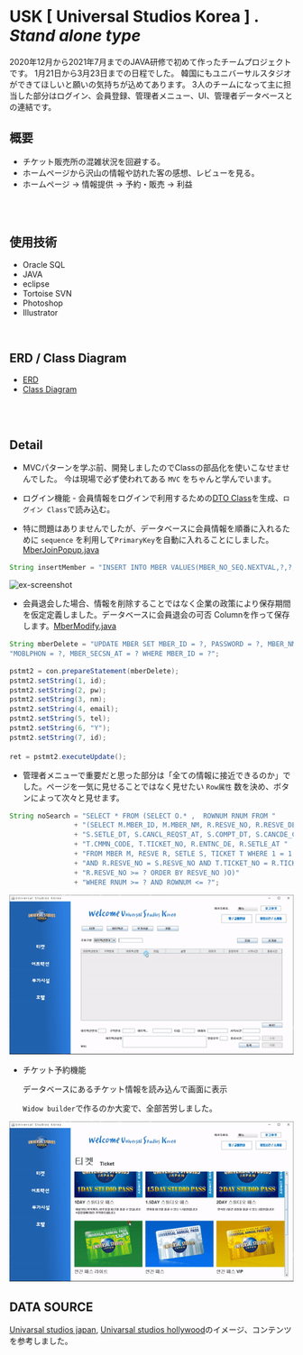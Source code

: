 USK [ Universal Studios Korea ] . _Stand alone type_
===================================================

2020年12月から2021年7月までのJAVA研修で初めて作ったチームプロジェクトです。
1月21日から3月23日までの日程でした。
韓国にもユニバーサルスタジオができてほしいと願いの気持ちが込めてあります。
3人のチームになって主に担当した部分はログイン、会員登録、管理者メニュー、UI、管理者データベースとの連結です。



概要
----

* チケット販売所の混雑状況を回避する。
* ホームページから沢山の情報や訪れた客の感想、レビューを見る。
* ホームページ -> 情報提供 -> 予約・販売 -> 利益

<br>

<br>

使用技術
--------

* Oracle SQL
* JAVA
* eclipse
* Tortoise SVN
* Photoshop
* Illustrator
  <br>

<br>

ERD / Class Diagram
-------------------

* [ERD](https://github.com/GtYoo/USK/blob/main/20210313_USK_ver2.1.png)
* [Class Diagram](https://github.com/GtYoo/USK/blob/main/usk_Class_diagram.png)

<br>

<br>

Detail
--------------

* MVCパターンを学ぶ前、開発しましたのでClassの部品化を使いこなせませんでした。
  今は現場で必ず使われてある `MVC` をちゃんと学んでいます。

* ログイン機能 - 会員情報をログインで利用するための[DTO Class](https://github.com/GtYoo/USK/tree/main/src/dto)を生成、`ログイン Class`で読み込む。
* 特に問題はありませんでしたが、データベースに会員情報を順番に入れるために `sequence` を利用して`PrimaryKey`を自動に入れることにしました。[MberJoinPopup.java ](https://github.com/GtYoo/USK/blob/main/src/usk/MberJoinPopup.java)

 ```java
 String insertMember = "INSERT INTO MBER VALUES(MBER_NO_SEQ.NEXTVAL,?,?,?,?,?,?)";
 ```

![ex-screenshot](img/usk_1.gif)



* 会員退会した場合、情報を削除することではなく企業の政策により保存期間を仮定定義しました。データベースに会員退会の可否 Columnを作って保存します。[MberModify.java](https://github.com/GtYoo/USK/blob/main/src/usk/MberModify.java)

 ```java
 String mberDelete = "UPDATE MBER SET MBER_ID = ?, PASSWORD = ?, MBER_NM = ?, EMAIL = ?, "
 "MOBLPHON = ?, MBER_SECSN_AT = ? WHERE MBER_ID = ?";
 ```

 ```java
 pstmt2 = con.prepareStatement(mberDelete);
 pstmt2.setString(1, id);
 pstmt2.setString(2, pw);
 pstmt2.setString(3, nm);
 pstmt2.setString(4, email);
 pstmt2.setString(5, tel);
 pstmt2.setString(6, "Y");
 pstmt2.setString(7, id);

 ret = pstmt2.executeUpdate();
 ```



* 管理者メニューで重要だと思った部分は「全ての情報に接近できるのか」でした。ページを一気に見せることではなく見せたい `Row属性` 数を決め、ボタンによって次々と見せます。

```java
String noSearch = "SELECT * FROM (SELECT O.* ,  ROWNUM RNUM FROM "
				+ "(SELECT M.MBER_ID, M.MBER_NM, R.RESVE_NO, R.RESVE_DE, S.ISSU_NO, S.SETLE_AMOUNT, "
				+ "S.SETLE_DT, S.CANCL_REQST_AT, S.COMPT_DT, S.CANCDE_COMPT_AT, M.MBER_NO, "
				+ "T.CMMN_CODE, T.TICKET_NO, R.ENTNC_DE, R.SETLE_AT "
				+ "FROM MBER M, RESVE R, SETLE S, TICKET T WHERE 1 = 1 AND M.MBER_NO = R.MBER_NO "
				+ "AND R.RESVE_NO = S.RESVE_NO AND T.TICKET_NO = R.TICKET_NO AND "
				+ "R.RESVE_NO >= ? ORDER BY RESVE_NO )O)"
				+ "WHERE RNUM >= ? AND ROWNUM <= ?";
```

![ex_screenshot](img/usk_3.gif)



* チケット予約機能

  データベースにあるチケット情報を読み込んで画面に表示

  `Widow builder`で作るのか大変で、全部苦労しました。

![ex_screenshot](img/usk_2.gif)



DATA SOURCE
------

[Univarsal studios japan](https://www.usj.co.jp/web/ja/jp), [Univarsal studios hollywood](https://www.universalstudioshollywood.com/)のイメージ、コンテンツを参考しました。
<br>

<br>

